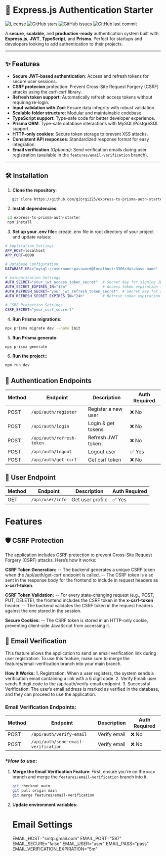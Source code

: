 # 🚀 Express.js Authentication Starter

![License](https://img.shields.io/badge/license-MIT-blue)
![GitHub stars](https://img.shields.io/github/stars/giorgi225/express-ts-prisma-auth-starter?style=social)
![GitHub issues](https://img.shields.io/github/issues/giorgi225/express-ts-prisma-auth-starter)
![GitHub last commit](https://img.shields.io/github/last-commit/giorgi225/express-ts-prisma-auth-starter)

A **secure**, **scalable**, and **production-ready** authentication system built with **Express.js**, **JWT**, **TypeScript**, and **Prisma**. Perfect for startups and developers looking to add authentication to their projects.

---

## ✨ Features

- **Secure JWT-based authentication**: Access and refresh tokens for secure user sessions.
- **CSRF protecion** protection: Prevent Cross-Site Request Forgery (CSRF) attacks using the csrf-csrf library.
- **Refresh token support**: Automatically refresh access tokens without requiring re-login.
- **Input validation with Zod**: Ensure data integrity with robust validation.
- **Scalable folder structure**: Modular and maintainable codebase.
- **TypeScript support**: Type-safe code for better developer experience.
- **Prisma ORM**: Type-safe database interactions with MySQL/PostgreSQL support.
- **HTTP-only cookies**: Secure token storage to prevent XSS attacks.
- **Consistent API responses**: Standardized response format for easy integration.
- **Email verification** _(Optional)_: Send verification emails during user registration (available in the `features/email-verification` branch).

---

## 🛠️ Installation

1. **Clone the repository**:

```bash
   git clone https://github.com/giorgi225/express-ts-prisma-auth-starter.git
```

2. **Install dependencies**:

```bash
 cd express-ts-prisma-auth-starter
 npm install
```

3. **Set up your .env file:**:
   create .env file in root directory of your project and update values:

```bash
# Application Settings
APP_HOST=localhost
APP_PORT=8000

# Database Configuration
DATABASE_URL="mysql://username:password@localhost:3306/database-name"  # db connection url

# Authentication Settings
AUTH_SECRET="your_jwt_access_token_secret"  # Secret key for signing JWT access tokens
AUTH_SECRET_EXPIRES_IN="15m"                # Access token expiration time (15 minutes)
AUTH_REFRESH_SECRET="your_jwt_refresh_token_secret"  # Secret key for signing JWT refresh tokens
AUTH_REFRESH_SECRET_EXPIRES_IN="24h"        # Refresh token expiration time (24 hours)

# CSRF Protection Settings
CSRF_SECRET="your_csrf_secrert"
```

4. **Run Prisma migrations**:

```bash
npx prisma migrate dev --name init
```

5. **Run Prisma generate**:

```bash
npx prisma generate
```

6. **Run the project:**:

```bash
npm run dev
```

## 🔑 Authentication Endpoints

| Method | Endpoint                  | Description         | Auth Required |
| ------ | ------------------------- | ------------------- | ------------- |
| POST   | `/api/auth/register`      | Register a new user | ❌ No         |
| POST   | `/api/auth/login`         | Login & get tokens  | ❌ No         |
| POST   | `/api/auth/refresh-token` | Refresh JWT token   | ❌ No         |
| POST   | `/api/auth/logout`        | Logout user         | ✅ Yes        |
| POST   | `/api/auth/get-csrf`      | Get csrf token      | ❌ No         |

## 👤 User Endpoint

| Method | Endpoint         | Description      | Auth Required |
| ------ | ---------------- | ---------------- | ------------- |
| GET    | `/api/user/info` | Get user profile | ✅ Yes        |

# Features

## 🛡️ CSRF Protection

The application includes CSRF protection to prevent Cross-Site Request Forgery (CSRF) attacks. Here’s how it works:

**CSRF Token Generation:**
-- The backend generates a unique CSRF token when the /api/auth/get-csrf endpoint is called.
-- The CSRF token is also sent in the response body for the frontend to include in request headers as **x-csrf-token**.

**CSRF Token Validation:**
-- For every state-changing request (e.g., POST, PUT, DELETE), the frontend includes the CSRF token in the **x-csrf-token** header.
-- The backend validates the CSRF token in the request headers against the one stored in the session.

**Secure Cookies:**
-- The CSRF token is stored in an HTTP-only cookie, preventing client-side JavaScript from accessing it.

## 📩 Email Verification

This feature allows the application to send an email verification link during user registration. To use this feature, make sure to merge the features/email-verification branch into your main branch.

**How It Works:** 1. Registration: When a user registers, the system sends a verification email containing a link with a 6 digit code. 2. Verify Email: user sends 6 digit code to the /api/auth/verify-email endpoint. 3. Successful Verification: The user’s email address is marked as verified in the database, and they can proceed to use the application.

### Email Verification Endpoints:

| Method | Endpoint                            | Description  | Auth Required |
| ------ | ----------------------------------- | ------------ | ------------- |
| POST   | `/api/auth/verify-email`            | Verify email | ❌ No         |
| POST   | `/api/auth/send-email-verification` | Verify email | ❌ No         |

### \*_How to use_:

1. **Merge the Email Verification Feature**:
   First, ensure you're on the `main` branch and merge the `features/email-verification` branch into it.
   ```bash
   git checkout main
   git pull origin main
   git merge features/email-verification
   ```
2. **Update environment variables**:
   # Email Settings
   EMAIL_HOST="smtp.gmail.com"
   EMAIL_PORT="587"
   EMAIL_SECURE="false"
   EMAIL_USER="user"
   EMAIL_PASS="pass"
   EMAIL_VERIFICATION_EXPIRATION="5m"
